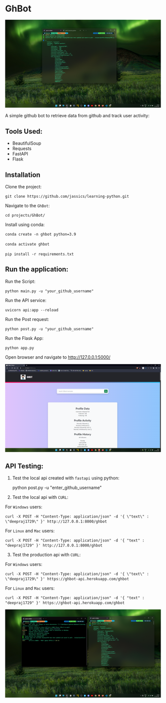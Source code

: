 # GhBot
![CLI](assets/cli.png)

A simple github bot to retrieve data from github and track user activity:

## Tools Used:
- BeautifulSoup
- Requests
- FastAPI
- Flask

## Installation

Clone the project:

    git clone https://github.com/jassics/learning-python.git

Navigate to the `GhBot`:

    cd projects/GhBot/

Install using conda:

    conda create -n ghbot python=3.9

    conda activate ghbot

    pip install -r requirements.txt

## Run the application:
Run the Script:

    python main.py -u "your_github_username"

Run the API service:

    uvicorn api:app --reload

Run the Post request: 

    python post.py -u "your_github_username"

Run the Flask App:
    
    python app.py

Open browser and navigate to http://127.0.0.1:5000/

![Flask](assets/flask.png)


## API Testing:
1. Test the local api created with `fastapi` using python:
    
    python post.py -u "enter_github_username"

2. Test the local api with `CURL`:

For `Windows` users:

    curl -X POST -H "Content-Type: application/json" -d '{ \"text\" : \"deepraj1729\" }' http://127.0.0.1:8000/ghbot

For `Linux` and `Mac` users:

    curl -X POST -H "Content-Type: application/json" -d '{ "text" : "deepraj1729" }' http://127.0.0.1:8000/ghbot

3. Test the production api with `CURL`:

For `Windows` users:

    curl -X POST -H "Content-Type: application/json" -d '{ \"text\" : \"deepraj1729\" }' https://ghbot-api.herokuapp.com/ghbot

For `Linux` and `Mac` users:

    curl -X POST -H "Content-Type: application/json" -d '{ "text" : "deepraj1729" }' https://ghbot-api.herokuapp.com/ghbot


![FastAPI](assets/fast_api.png)
